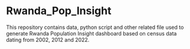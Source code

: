 # Rwanda_Pop_Insight
This repository contains data, python script and other related file used to generate Rwanda Population Insight dashboard based on census data dating from 2002, 2012 and  2022.
